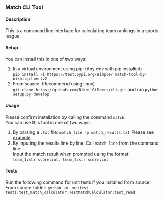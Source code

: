 
### Match CLI Tool

#### Description

This is a command line interface for calculating team rankings in a sports league.

#### Setup

You can install this in one of two ways:
<ol>
<li>In a virtual environment using pip: (Any env with pip installed) <br>
   <code>pip install -i https://test.pypi.org/simple/ match-tool-by-nikhilgilbertv2</code> </li>
<li>From source: (Recommend using linux) <br>
    <code>git clone https://github.com/NikhilGilbert/cli.git</code> and 
    run <code>python setup.py develop</code></li>
</ol>
   
#### Usage

Please confirm installation by calling the command `match`. <br>
You can use this tool in one of two ways:
<ol>
<li>By parsing a <code>.txt</code> file: <code>match file -p match_results.txt</code>
   Please see <a href="https://github.com/NikhilGilbert/cli/blob/master/tests/matches_original.txt">example</a> </li>
<li>By inputing the results line by line: Call <code>match line</code> from the command line <br>
   Input the match result when prompted using the format: <br>
    <code>team_1:str score:int, team_2:str score:int</code></li>
</ol>

#### Tests

Run the following command for unit tests if you installed from source: <br>
From source folder: <code>python -m unittest tests.test_match_calculator.TestMatchCalculator.test_read</code>
